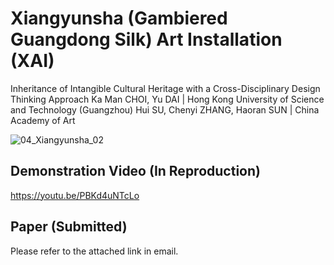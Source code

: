 # Xiangyunsha (Gambiered Guangdong Silk) Art Installation (XAI)
Inheritance of Intangible Cultural Heritage with a Cross-Disciplinary Design Thinking Approach
Ka Man CHOI, Yu DAI | Hong Kong University of Science and Technology (Guangzhou)
Hui SU, Chenyi ZHANG, Haoran SUN | China Academy of Art

![04_Xiangyunsha_02](https://github.com/janetckm/XAI/assets/16043579/1c86edcf-b987-42d8-a17a-e21d3ffb1c20)


## Demonstration Video (In Reproduction)
https://youtu.be/PBKd4uNTcLo

## Paper (Submitted)
Please refer to the attached link in email.
